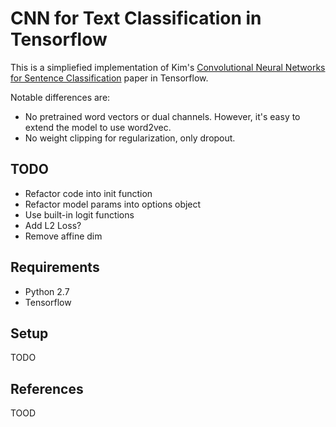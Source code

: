 # CNN for Text Classification in Tensorflow

This is a simpliefied implementation of Kim's [Convolutional Neural Networks for Sentence Classification](http://arxiv.org/abs/1408.5882) paper in Tensorflow. 

Notable differences are:

- No pretrained word vectors or dual channels. However, it's easy to extend the model to use word2vec.
- No weight clipping for regularization, only dropout.

## TODO

- Refactor code into init function
- Refactor model params into options object
- Use built-in logit functions
- Add L2 Loss?
- Remove affine dim

## Requirements

- Python 2.7
- Tensorflow

## Setup

TODO

## References

TOOD